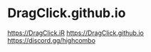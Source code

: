# DragClick.github.io
https://DragClick.iR
https://DragClick.github.io
https://discord.gg/highcombo
